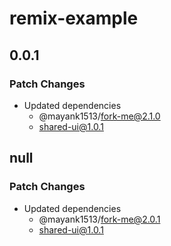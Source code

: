 # remix-example

## 0.0.1

### Patch Changes

- Updated dependencies
  - @mayank1513/fork-me@2.1.0
  - shared-ui@1.0.1

## null

### Patch Changes

- Updated dependencies
  - @mayank1513/fork-me@2.0.1
  - shared-ui@1.0.1
